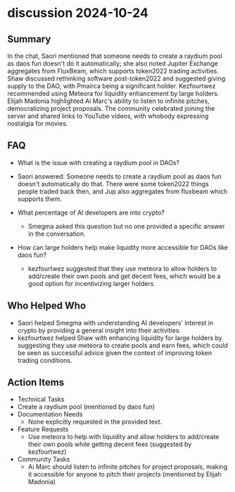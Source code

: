 # discussion 2024-10-24

## Summary
 In the chat, Saori mentioned that someone needs to create a raydium pool as daos fun doesn't do it automatically; she also noted Jupiter Exchange aggregates from FluxBeam, which supports token2022 trading activities. Shaw discussed rethinking software post-token2022 and suggested giving supply to the DAO, with Pmairca being a significant holder. Kezfourtwez recommended using Meteora for liquidity enhancement by large holders. Elijah Madonia highlighted Ai Marc's ability to listen to infinite pitches, democratizing project proposals. The community celebrated joining the server and shared links to YouTube videos, with whobody expressing nostalgia for movies.

## FAQ
 - What is the issue with creating a raydium pool in DAOs?
  - Saori answered: Someone needs to create a raydium pool as daos fun doesn't automatically do that. There were some token2022 things people traded back then, and Jup also aggregates from fluxbeam which supports them.

- What percentage of AI developers are into crypto?
  - Smegma asked this question but no one provided a specific answer in the conversation.

- How can large holders help make liquidity more accessible for DAOs like daos fun?
  - kezfourtwez suggested that they use meteora to allow holders to add/create their own pools and get decent fees, which would be a good option for incentivizing larger holders.

## Who Helped Who
 - Saori helped Smegma with understanding AI developers' interest in crypto by providing a general insight into their activities.
- kezfourtwez helped Shaw with enhancing liquidity for large holders by suggesting they use meteora to create pools and earn fees, which could be seen as successful advice given the context of improving token trading conditions.

## Action Items
 - Technical Tasks
  - Create a raydium pool (mentioned by daos fun)
- Documentation Needs
  - None explicitly requested in the provided text.
- Feature Requests
  - Use meteora to help with liquidity and allow holders to add/create their own pools while getting decent fees (suggested by kezfourtwez)
- Community Tasks
  - Ai Marc should listen to infinite pitches for project proposals, making it accessible for anyone to pitch their projects (mentioned by Elijah Madonia)

